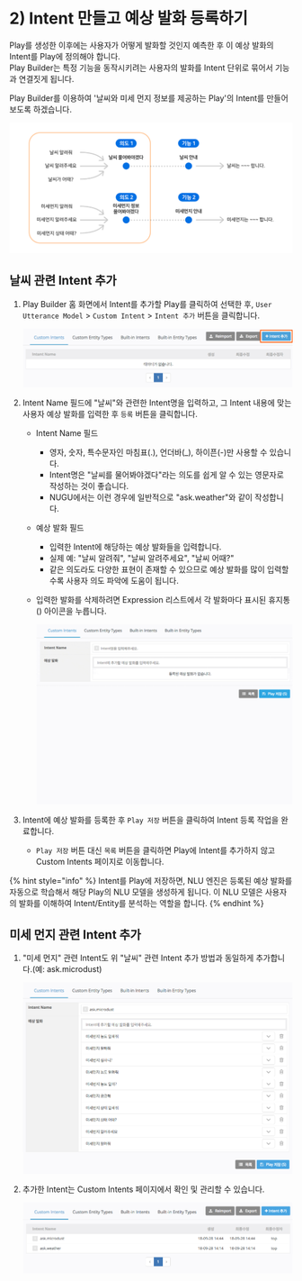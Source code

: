 # 2\) Intent 만들고 예상 발화 등록하기

Play를 생성한 이후에는 사용자가 어떻게 발화할 것인지 예측한 후 이 예상 발화의 Intent를 Play에 정의해야 합니다.  
Play Builder는 특정 기능을 동작시키려는 사용자의 발화를 Intent 단위로 묶어서 기능과 연결짓게 됩니다.

Play Builder를 이용하여 '날씨와 미세 먼지 정보를 제공하는 Play'의 Intent를 만들어 보도록 하겠습니다.

![](../../.gitbook/assets/ch3_312_01%20%281%29.png)

## 날씨 관련 Intent 추가

1. Play Builder 홈 화면에서 Intent를 추가할 Play를 클릭하여 선택한 후, `User Utterance Model` &gt; `Custom Intent` &gt; `Intent 추가` 버튼을 클릭합니다.

   ![](../../.gitbook/assets/ch3_312_c01%20%281%29.png) 

2. Intent Name 필드에 "날씨"와 관련한 Intent명을 입력하고, 그 Intent 내용에 맞는 사용자 예상 발화를 입력한 후 `등록` 버튼을 클릭합니다.
   * Intent Name 필드
     * 영자, 숫자, 특수문자인 마침표\(.\), 언더바\(\_\), 하이픈\(-\)만 사용할 수 있습니다.
     * Intent명은 "날씨를 물어봐야겠다"라는 의도를 쉽게 알 수 있는 영문자로 작성하는 것이 좋습니다.
     * NUGU에서는 이런 경우에 일반적으로 "ask.weather"와 같이 작성합니다.
   * 예상 발화 필드
     * 입력한 Intent에 해당하는 예상 발화들을 입력합니다.
     * 실제 예: "날씨 알려줘", "날씨 알려주세요", "날씨 어때?"
     * 같은 의도라도 다양한 표현이 존재할 수 있으므로 예상 발화를 많이 입력할수록 사용자 의도 파악에 도움이 됩니다.
   * 입력한 발화를 삭제하려면 Expression 리스트에서 각 발화마다 표시된 휴지통\(\) 아이콘을 누릅니다.

     ![](../../.gitbook/assets/ch3_312_c02%20%281%29.gif) 
3. Intent에 예상 발화를 등록한 후 `Play 저장` 버튼을 클릭하여 Intent 등록 작업을 완료합니다.
   * `Play 저장` 버튼 대신 `목록` 버튼을 클릭하면 Play에 Intent를 추가하지 않고 Custom Intents 페이지로 이동합니다.

{% hint style="info" %}
Intent를 Play에 저장하면, NLU 엔진은 등록된 예상 발화를 자동으로 학습해서 해당 Play의 NLU 모델을 생성하게 됩니다. 이 NLU 모델은 사용자의 발화를 이해하여 Intent/Entity를 분석하는 역할을 합니다.
{% endhint %}

## 미세 먼지 관련 Intent 추가

1. "미세 먼지" 관련 Intent도 위 "날씨" 관련 Intent 추가 방법과 동일하게 추가합니다.\(예: ask.microdust\)

   ![](../../.gitbook/assets/ch3_312_c03%20%281%29.png) 

2. 추가한 Intent는 Custom Intents 페이지에서 확인 및 관리할 수 있습니다.

   ![](../../.gitbook/assets/ch3_312_c04%20%281%29.png) 

